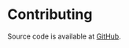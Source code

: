 <!--- Content managed by Project Forge, see [projectforge.md] for details. -->
# Contributing

Source code is available at [GitHub](https://github.com/kyleu/rituals.dev).

